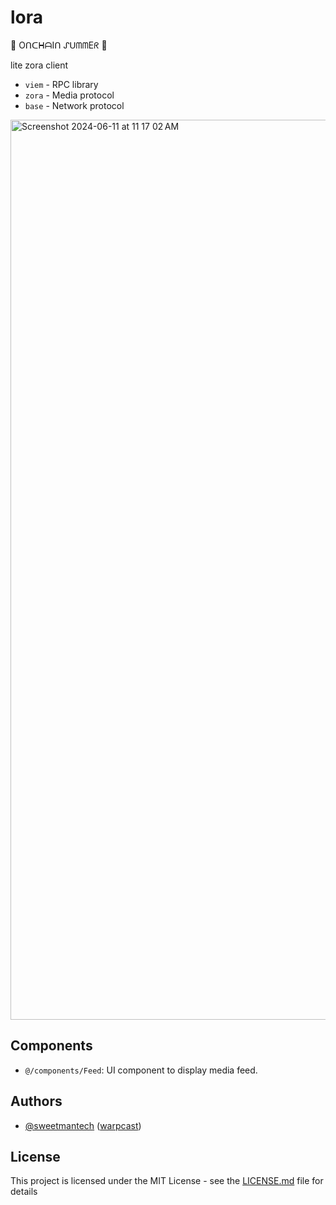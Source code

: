 # lora

🔆 OᑎᑕᕼᗩIᑎ ᔑᑌᗰᗰEᖇ 🔆

lite zora client

- `viem` - RPC library
- `zora` - Media protocol
- `base` - Network protocol

<img width="1440" alt="Screenshot 2024-06-11 at 11 17 02 AM" src="https://github.com/SweetmanTech/lora/assets/23249402/a549c5d3-24bf-472f-91f0-8ae488cb32d3">

## Components

- `@/components/Feed`: UI component to display media feed.

## Authors

- [@sweetmantech](https://github.com/sweetmantech) ([warpcast](https://warpcast.com/sweetman-eth))

## License

This project is licensed under the MIT License - see the [LICENSE.md](LICENSE.md) file for details
